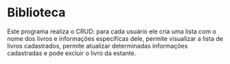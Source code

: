 # Biblioteca
Este programa realiza o CRUD: para cada usuário ele cria uma lista com o nome dos livros e informações específicas dele, permite visualizar a lista de livros cadastrados, permite atualizar determinadas informações cadastradas e pode excluir o livro da estante.
